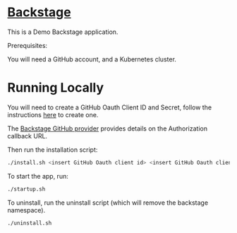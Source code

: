 [Backstage](https://backstage.io)
=================================

This is a Demo Backstage application.

Prerequisites:

You will need a GitHub account, and a Kubernetes cluster.

# Running Locally

You will need to create a GitHub Oauth Client ID and Secret, follow the instructions [here](https://docs.github.com/en/apps/oauth-apps/building-oauth-apps/creating-an-oauth-app) to create one.

The [Backstage GitHub provider](https://backstage.io/docs/auth/github/provider/) provides details on the Authorization callback URL.

Then run the installation script:

```sh
./install.sh <insert GitHub Oauth client id> <insert GitHub Oauth client secret>
```

To start the app, run:

```sh
./startup.sh
```

To uninstall, run the uninstall script (which will remove the backstage namespace).

```sh
./uninstall.sh
```

